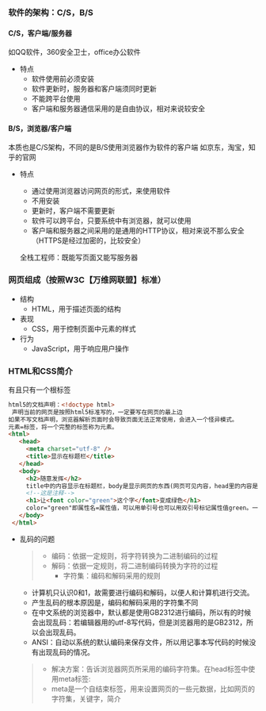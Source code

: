 ### 软件的架构：C/S，B/S
#### C/S，客户端/服务器
  如QQ软件，360安全卫士，office办公软件
* 特点
  * 软件使用前必须安装
  * 软件更新时，服务器和客户端须同时更新
  * 不能跨平台使用
  * 客户端和服务器通信采用的是自由协议，相对来说较安全

#### B/S，浏览器/客户端
  本质也是C/S架构，不同的是B/S使用浏览器作为软件的客户端
  如京东，淘宝，知乎的官网
* 特点
  * 通过使用浏览器访问网页的形式，来使用软件
  * 不用安装
  * 更新时，客户端不需要更新
  * 软件可以跨平台，只要系统中有浏览器，就可以使用
  * 客户端和服务器之间采用的是通用的HTTP协议，相对来说不那么安全（HTTPS是经过加密的，比较安全）
  
  全栈工程师：既能写页面又能写服务器
  
### 网页组成（按照W3C【万维网联盟】标准）
* 结构
  * HTML，用于描述页面的结构
* 表现
  * CSS，用于控制页面中元素的样式
* 行为
  * JavaScript，用于响应用户操作

### HTML和CSS简介
  有且只有一个根标签
 ```html
html5的文档声明：<!doctype html>  
  声明当前的网页是按照html5标准写的，一定要写在网页的最上边
如果不写文档声明，浏览器解析页面时会导致页面无法正常使用，会进入一个怪异模式。
元素=标签，将一个完整的标签称为元素。
<html>
    <head>
      <meta charset="utf-8" />
      <title>显示在标题栏</title>
    </head>
    <body>
      <h2>随意发挥</h2>
      title中的内容显示在标题栏，body是显示网页的东西(网页可见内容，head里的内容是帮助浏览器去解析网页的。
      <!--这是注释-->
      <h1>让<font color="green">这个字</font>变成绿色</h1>
      color="green"即属性名=属性值，可以用单引号也可以用双引号标记属性值green。一个标签中可以设置多个属性，属性之间用空格隔开。开发时候一般不用这个标签，用的CSS设置样式。
    </body>
  </html>
 ``` 
* 乱码的问题
  >* 编码：依据一定规则，将字符转换为二进制编码的过程
  >* 解码：依据一定规则，将二进制编码转换为字符的过程
  >   * 字符集：编码和解码采用的规则
  * 计算机只认识0和1，故需要进行编码和解码，以便人和计算机进行交流。
  * 产生乱码的根本原因是，编码和解码采用的字符集不同
  * 在中文系统的浏览器中，默认都是使用GB2312进行编码，所以有的时候会出现乱码：若编辑器用的utf-8写代码，但是浏览器用的是GB2312，所以会出现乱码。
  * ANSI：自动以系统的默认编码来保存文件，所以用记事本写代码的时候没有出现乱码的情况。
  >* 解决方案：告诉浏览器网页所采用的编码字符集。在head标签中使用meta标签: <meta charset="utf-8" />
    >* meta是一个自结束标签，用来设置网页的一些元数据，比如网页的字符集，关键字，简介
    
  
